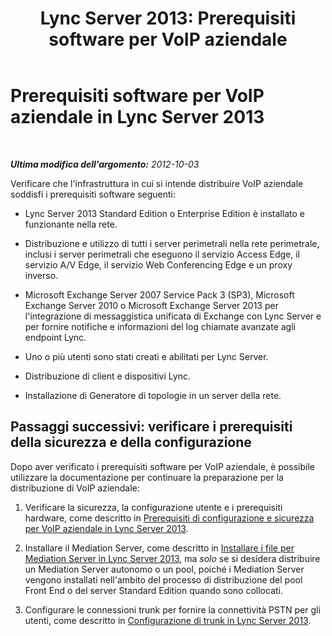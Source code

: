 ﻿---
title: 'Lync Server 2013: Prerequisiti software per VoIP aziendale'
TOCTitle: Prerequisiti software per VoIP aziendale
ms:assetid: 41172119-9631-46c7-9d9f-386d951c650b
ms:mtpsurl: https://technet.microsoft.com/it-it/library/Gg425916(v=OCS.15)
ms:contentKeyID: 49300324
ms.date: 08/24/2015
mtps_version: v=OCS.15
ms.translationtype: HT
---

# Prerequisiti software per VoIP aziendale in Lync Server 2013

 

_**Ultima modifica dell'argomento:** 2012-10-03_

Verificare che l'infrastruttura in cui si intende distribuire VoIP aziendale soddisfi i prerequisiti software seguenti:

  - Lync Server 2013 Standard Edition o Enterprise Edition è installato e funzionante nella rete.

  - Distribuzione e utilizzo di tutti i server perimetrali nella rete perimetrale, inclusi i server perimetrali che eseguono il servizio Access Edge, il servizio A/V Edge, il servizio Web Conferencing Edge e un proxy inverso.

  - Microsoft Exchange Server 2007 Service Pack 3 (SP3), Microsoft Exchange Server 2010 o Microsoft Exchange Server 2013 per l'integrazione di messaggistica unificata di Exchange con Lync Server e per fornire notifiche e informazioni del log chiamate avanzate agli endpoint Lync.

  - Uno o più utenti sono stati creati e abilitati per Lync Server.

  - Distribuzione di client e dispositivi Lync.

  - Installazione di Generatore di topologie in un server della rete.

## Passaggi successivi: verificare i prerequisiti della sicurezza e della configurazione

Dopo aver verificato i prerequisiti software per VoIP aziendale, è possibile utilizzare la documentazione per continuare la preparazione per la distribuzione di VoIP aziendale:

1.  Verificare la sicurezza, la configurazione utente e i prerequisiti hardware, come descritto in [Prerequisiti di configurazione e sicurezza per VoIP aziendale in Lync Server 2013](lync-server-2013-security-and-configuration-prerequisites-for-enterprise-voice.md).

2.  Installare il Mediation Server, come descritto in [Installare i file per Mediation Server in Lync Server 2013](lync-server-2013-install-the-files-for-mediation-server.md), ma *solo* se si desidera distribuire un Mediation Server autonomo o un pool, poiché i Mediation Server vengono installati nell'ambito del processo di distribuzione del pool Front End o del server Standard Edition quando sono collocati.

3.  Configurare le connessioni trunk per fornire la connettività PSTN per gli utenti, come descritto in [Configurazione di trunk in Lync Server 2013](lync-server-2013-configuring-trunks.md).

